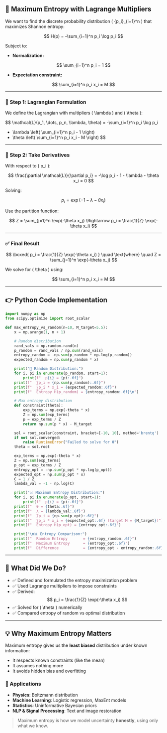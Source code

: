 
## 📘 Maximum Entropy with Lagrange Multipliers

We want to find the discrete probability distribution \( \{p_i\}_{i=1}^n \) that maximizes Shannon entropy:

$$
H(p) = -\sum_{i=1}^n p_i \log p_i
$$

Subject to:

- **Normalization:**

$$
\sum_{i=1}^n p_i = 1
$$

- **Expectation constraint:**

$$
\sum_{i=1}^n p_i x_i = M
$$

---

### 🪮 Step 1: Lagrangian Formulation

We define the Lagrangian with multipliers \( \lambda \) and \( \theta \):

$$
\mathcal{L}(p_1, \dots, p_n, \lambda, \theta) =
-\sum_{i=1}^n p_i \log p_i
- \lambda \left( \sum_{i=1}^n p_i - 1 \right)
- \theta \left( \sum_{i=1}^n p_i x_i - M \right)
$$

---

### 🧠 Step 2: Take Derivatives

With respect to \( p_i \):

$$
\frac{\partial \mathcal{L}}{\partial p_i} = -\log p_i - 1 - \lambda - \theta x_i = 0
$$

Solving:

$$
p_i = \exp(-1 - \lambda - \theta x_i)
$$

Use the partition function:

$$
Z = \sum_{j=1}^n \exp(-\theta x_j)
\Rightarrow
p_i = \frac{1}{Z} \exp(-\theta x_i)
$$

---

### ✅ Final Result

$$
\boxed{
  p_i = \frac{1}{Z} \exp(-\theta x_i)
}
\quad \text{where} \quad
Z = \sum_{j=1}^n \exp(-\theta x_j)
$$

We solve for \( \theta \) using:

$$
\sum_{i=1}^n p_i x_i = M
$$

---

## 👉 Python Code Implementation

```python
import numpy as np
from scipy.optimize import root_scalar

def max_entropy_vs_random(n=10, M_target=5.5):
    x = np.arange(1, n + 1)

    # Random distribution
    rand_vals = np.random.rand(n)
    p_random = rand_vals / np.sum(rand_vals)
    entropy_random = -np.sum(p_random * np.log(p_random))
    expected_random = np.sum(p_random * x)

    print("🎲 Random Distribution:")
    for i, pi in enumerate(p_random, start=1):
        print(f"  p{i} = {pi:.6f}")
    print(f"  ∑p_i = {np.sum(p_random):.6f}")
    print(f"  ∑p_i * x_i = {expected_random:.6f}")
    print(f"  Entropy H(p_random) = {entropy_random:.6f}\n")

    # Max entropy distribution
    def constraint(theta):
        exp_terms = np.exp(-theta * x)
        Z = np.sum(exp_terms)
        p = exp_terms / Z
        return np.sum(p * x) - M_target

    sol = root_scalar(constraint, bracket=[-10, 10], method='brentq')
    if not sol.converged:
        raise RuntimeError("Failed to solve for θ")
    theta = sol.root

    exp_terms = np.exp(-theta * x)
    Z = np.sum(exp_terms)
    p_opt = exp_terms / Z
    entropy_opt = -np.sum(p_opt * np.log(p_opt))
    expected_opt = np.sum(p_opt * x)
    C = 1 / Z
    lambda_val = -1 - np.log(C)

    print("📈 Maximum Entropy Distribution:")
    for i, pi in enumerate(p_opt, start=1):
        print(f"  p{i} = {pi:.6f}")
    print(f"  θ = {theta:.6f}")
    print(f"  λ = {lambda_val:.6f}")
    print(f"  ∑p_i = {np.sum(p_opt):.6f}")
    print(f"  ∑p_i * x_i = {expected_opt:.6f} (target M = {M_target})")
    print(f"  Entropy H(p_opt) = {entropy_opt:.6f}")

    print("\n📊 Entropy Comparison:")
    print(f"  Random Entropy       = {entropy_random:.6f}")
    print(f"  Maximum Entropy      = {entropy_opt:.6f}")
    print(f"  Difference           = {entropy_opt - entropy_random:.6f}")
```

---

## 📌 What Did We Do?

- ✅ Defined and formulated the entropy maximization problem
- ✅ Used Lagrange multipliers to impose constraints
- ✅ Derived:
  $$
  p_i = \frac{1}{Z} \exp(-\theta x_i)
  $$
- ✅ Solved for \( \theta \) numerically
- ✅ Compared entropy of random vs optimal distribution

---

## 💡 Why Maximum Entropy Matters

Maximum entropy gives us the **least biased** distribution under known information:

- It respects known constraints (like the mean)
- It assumes nothing more
- It avoids hidden bias and overfitting

### 🧠 Applications

- **Physics**: Boltzmann distribution
- **Machine Learning**: Logistic regression, MaxEnt models
- **Statistics**: Uninformative Bayesian priors
- **NLP & Signal Processing**: Text and image restoration

> Maximum entropy is how we model uncertainty **honestly**, using only what we know.
